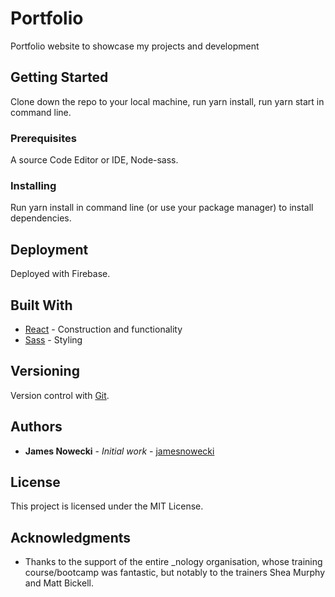 # Portfolio

Portfolio website to showcase my projects and development

## Getting Started

Clone down the repo to your local machine, run yarn install, run yarn start in command line.

### Prerequisites

A source Code Editor or IDE, Node-sass.

### Installing

Run yarn install in command line (or use your package manager) to install dependencies.

## Deployment

Deployed with Firebase.

## Built With

* [React](https://reactjs.org/) - Construction and functionality
* [Sass](https://sass-lang.com/) - Styling

## Versioning

Version control with [Git](https://git-scm.com/).  

## Authors

* **James Nowecki** - *Initial work* - [jamesnowecki](https://github.com/jamesnowecki)

## License

This project is licensed under the MIT License.

## Acknowledgments

* Thanks to the support of the entire _nology organisation, whose training course/bootcamp was fantastic, but notably to the trainers Shea Murphy and Matt Bickell.
